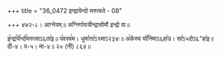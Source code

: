 +++
title = "36_0472 इन्द्रायेन्दो मरुत्वते - 08"

+++
४७२-८। आग्नेयम्॥ अग्निर्गायत्रीन्द्रासोमौ इन्द्रो वा॥

इ꣥न्द्रा꣯ये꣯न्दो꣯मरुत्वाऽ६ता꣥इ॥ प꣡वस्व꣢म। धुमा꣡त्ता꣢ऽ१माऽ२३४ः॥ अ꣥र्कस्य यो꣯निमाऽ६हा꣥उ। सा꣤ऽ५दोऽ६"हा꣥इ॥ दी-४। प-५। मा-४॥ २० (नी) ८६४॥